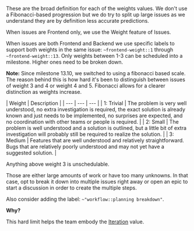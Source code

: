 These are the broad definition for each of the weights values. We don't use a Fibonacci-based progression but we do try to split up large issues as we understand they are by definition less accurate predictions.

When issues are Frontend only, we use the Weight feature of Issues.

When issues are both Frontend and Backend we use specific labels to support both weights in the same issue: `~frontend-weight::1` through `~frontend-weight::13`. Only weights between 1-3 can be scheduled into a milestone. Higher ones need to be broken down.

**Note:** Since milestone 13.10, we switched to using a fibonacci based scale. The reason behind this is how hard it's been to distinguish between issues of weight 3 and 4 or weight 4 and 5. Fibonacci allows for a clearer distinction as weights increase.

| Weight | Description  |
| --- | --- | --- |
| 1: Trivial | The problem is very well understood, no extra investigation is required, the exact solution is already known and just needs to be implemented, no surprises are expected, and no coordination with other teams or people is required. |
| 2: Small | The problem is well understood and a solution is outlined, but a little bit of extra investigation will probably still be required to realize the solution. |
| 3: Medium | Features that are well understood and relatively straightforward. Bugs that are relatively poorly understood and may not yet have a suggested solution. |

Anything above weight 3 is unschedulable.

Those are either large amounts of work or have too many unknowns. In that case, opt to break it down into multiple issues right away or open an epic to start a discussion in order to create the multiple steps.

Also consider adding the label: `~"workflow::planning breakdown"`.

**Why?**

This hard limit helps the team embody the [Iteration](/handbook/values/#iteration) value.
